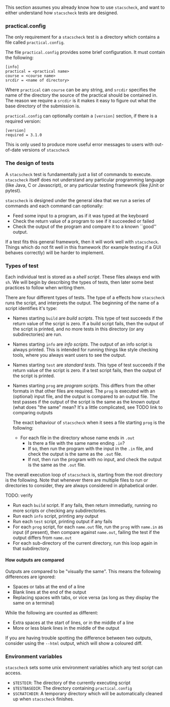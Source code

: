 
This section assumes you already know how to use `stacscheck`, and want to either understand how `stacscheck` tests are designed.

### practical.config

The only requirement for a `stacscheck` test is a directory which contains a file called `practical.config`.

The file `practical.config` provides some brief configuration. It must contain the following:

```
[info]
practical = <practical name>
course = <course name>
srcdir = <name of directory>
```

Where `practical` can `course` can be any string, and `srcdir` specifies the name of the directory the source of the practical should be contained in. The reason we require a `srcdir` is it makes it easy to figure out what the base directory of the submission is.

`practical.config` can optionally contain a `[version]` section, if there is a required version:

```
[version]
required = 3.1.0
```

This is only used to produce more useful error messages to users with out-of-date versions of `stacscheck`

### The design of tests

A `stacscheck` test is fundamentally just a list of commands to execute. `stacscheck` itself does not understand any particular programming language (like Java, C or Javascript), or any particular testing framework (like jUnit or pytest).

`stacscheck` is designed under the general idea that we run a series of commands and each command can optionally:

* Feed some input to a program, as if it was typed at the keyboard
* Check the return value of a program to see if it succeeded or failed
* Check the output of the program and compare it to a known ``good'' output.

If a test fits this general framework, then it will work well with `stacscheck`. Things which do not fit well in this framework (for example testing if a GUI behaves correctly) will be harder to implement.

### Types of test


Each individual test is stored as a _shell script_. These files always end with `sh`. We will begin by describing the types of tests, then later some best practices to follow when writing them.

There are four different types of tests. The type of a effects how `stacscheck` runs the script, and interprets the output. The beginning of the name of a script identifies it's type:

* Names starting `build` are *build scripts*. This type of test succeeds if the return value of the script is zero. If a build script fails, then the output of the script is printed, and no more tests in this directory (or any subdirectories) are run.

* Names starting `info` are *info scripts*. The output of an info script is always printed. This is intended for running things like style checking tools, where you always want users to see the output.

* Names starting `test` are *standard tests*. This type of test succeeds if the return value of the script is zero. If a test script fails, then the output of the script is printed.

* Names starting `prog` are *program scripts*. This differs from the other formats in that other files are required. The `prog` is executed with an (optional) input file, and the output is compared to an output file. The test passes if the output of the script is the same as the known output (what does "the same" mean? It's a little complicated, see TODO link to comparing outputs

  The exact behaviour of `stacscheck` when it sees a file starting `prog` is the following:

  * For each file in the directory whose name ends in `.out`
    * Is there a file with the same name ending `.in`?
    * If so, then run the program with the input in the `.in` file, and check the output is the same as the `.out` file.
    * If not, then run the program with no input, and check the output is the same as the `.out` file.


The overall execution loop of `stacscheck` is, starting from the root directory is the following. Note that whenever there are multiple files to run or directories to consider, they are always considered in alphabetical order.

TODO: verify

* Run each `build` script. If any fails, then return immediatly, running no more scripts or checking any subdirectories.
* Run each `info` script, printing any output
* Run each `test` script, printing output if any fails
* For each `prog` script, for each `name.out` file, run the `prog` with `name.in` as input (if present), then compare against `name.out`, failing the test if the output differs from `name.out`
* For each sub-directory of the current directory, run this loop again in that subdirectory.




#### How outputs are compared

Outputs are compared to be "visually the same". This means the following differences are ignored:

* Spaces or tabs at the end of a line
* Blank lines at the end of the output
* Replacing spaces with tabs, or vice versa (as long as they display the same on a terminal)

While the following are counted as different:

* Extra spaces at the start of lines, or in the middle of a line
* More or less blank lines in the middle of the output

If you are having trouble spotting the difference between two outputs, consider using the `--html` output, which will show a coloured diff.


### Environment variables

`stacscheck` sets some unix environment variables which any test script can access.

* `$TESTDIR`: The directory of the currently executing script 
* `$TESTBASEDIR`: The directory containing `practical.config`
* `$SCRATCHDIR`: A temporary directory which will be automatically cleaned up when `stacscheck` finishes.
